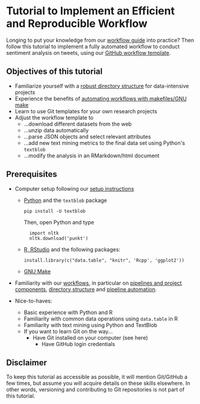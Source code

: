 # Tutorial to Implement an Efficient and Reproducible Workflow

Longing to put your knowledge from our [workflow guide](../workflow) into practice? Then follow this tutorial to implement a fully automated workflow to conduct sentiment analysis on tweets, using our [GitHub workflow template](https://github.com/hannesdatta/textmining-workflow).

## Objectives of this tutorial

-	Familiarize yourself with a [robust directory structure](../workflow/directories.md) for data-intensive projects
-	Experience the benefits of [automating workflows with makefiles/GNU make](../workflow/automation.md)
-	Learn to use Git templates for your own research projects
-	Adjust the workflow template to
    -	...download different datasets from the web
    - ...unzip data automatically
    -	...parse JSON objects and select relevant attributes
    - ...add new text mining metrics to the final data set using Python's `textblob`
    - ...modify the analysis in an RMarkdown/html document

## Prerequisites

-	Computer setup following our [setup instructions](../setup)
    - [Python](../setup/python.md) and the `textblob` package

        ```
        pip install -U textblob
        ```

        Then, open Python and type

            import nltk
            nltk.download('punkt')

    -	[R, RStudio](../setup/r.md) and the following packages:

        ```
        install.library(c("data.table", "knitr", 'Rcpp', 'ggplot2'))
        ```

    -	[GNU Make](../setup/make.md)

- Familiarity with our [workflows](../workflow), in particular on [pipelines and project components](../workflow/pipeline.md), [directory structure](../workflow/directories.md) and [pipeline automation](../workflow/automation.md).

-	Nice-to-haves:
    - Basic experience with Python and R
    -	Familiarity with common data operations using `data.table` in R
    -	Familiarity with text mining using Python and TextBlob
    - If you want to learn Git on the way...
        - Have Git installed on your computer (see here)
    	  - Have GitHub login credentials

## Disclaimer

To keep this tutorial as accessible as possible, it will mention Git/GitHub a few times, but assume you will acquire details on these skills elsewhere. In other words, versioning and contributing to Git repositories is not part of this tutorial.
